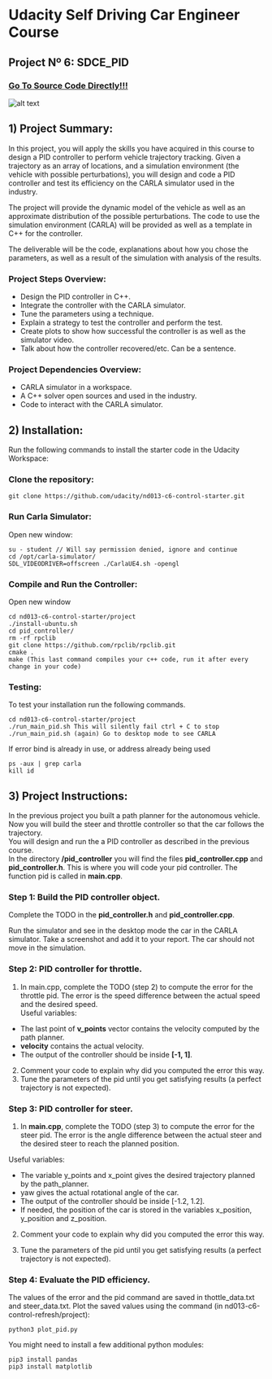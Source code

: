 # **Udacity Self Driving Car Engineer Course**

## **Project Nº 6: SDCE_PID**

### [Go To Source Code Directly!!!]() <br />

![alt text]() <br />

## **1) Project Summary:** <br />

In this project, you will apply the skills you have acquired in this course to design a PID controller to perform vehicle trajectory tracking. Given a trajectory as an array of locations, and a simulation environment (the vehicle with possible perturbations), you will design and code a PID controller and test its efficiency on the CARLA simulator used in the industry.<br />

The project will provide the dynamic model of the vehicle as well as an approximate distribution of the possible perturbations. The code to use the simulation environment (CARLA) will be provided as well as a template in C++ for the controller.<br />

The deliverable will be the code, explanations about how you chose the parameters, as well as a result of the simulation with analysis of the results.<br />

### **Project Steps Overview:**<br />
- Design the PID controller in C++.<br />
- Integrate the controller with the CARLA simulator.<br />
- Tune the parameters using a technique.<br />
- Explain a strategy to test the controller and perform the test.<br />
- Create plots to show how successful the controller is as well as the simulator video.<br />
- Talk about how the controller recovered/etc. Can be a sentence.<br />

### **Project Dependencies Overview:**<br />
- CARLA simulator in a workspace.<br />
- A C++ solver open sources and used in the industry.<br />
- Code to interact with the CARLA simulator.<br />

## **2) Installation:**<br />
Run the following commands to install the starter code in the Udacity Workspace:<br />

### **Clone the repository:** <br />
```
git clone https://github.com/udacity/nd013-c6-control-starter.git
```

### **Run Carla Simulator:** <br />
Open new window:<br />
```
su - student // Will say permission denied, ignore and continue
cd /opt/carla-simulator/
SDL_VIDEODRIVER=offscreen ./CarlaUE4.sh -opengl
```

### **Compile and Run the Controller:** <br />
Open new window
```
cd nd013-c6-control-starter/project
./install-ubuntu.sh
cd pid_controller/
rm -rf rpclib
git clone https://github.com/rpclib/rpclib.git
cmake .
make (This last command compiles your c++ code, run it after every change in your code)
```

### **Testing:** <br />
To test your installation run the following commands.<br />
```
cd nd013-c6-control-starter/project
./run_main_pid.sh This will silently fail ctrl + C to stop
./run_main_pid.sh (again) Go to desktop mode to see CARLA
```

If error bind is already in use, or address already being used
```
ps -aux | grep carla
kill id
```

## **3) Project Instructions:**<br />
In the previous project you built a path planner for the autonomous vehicle. Now you will build the steer and throttle controller so that the car follows the trajectory.<br />
You will design and run the a PID controller as described in the previous course.<br />
In the directory **/pid_controller** you will find the files **pid_controller.cpp** and **pid_controller.h**. This is where you will code your pid controller. The function pid is called in **main.cpp**.<br />

### **Step 1: Build the PID controller object.** <br />

Complete the TODO in the **pid_controller.h** and **pid_controller.cpp**.<br />

Run the simulator and see in the desktop mode the car in the CARLA simulator. Take a screenshot and add it to your report. The car should not move in the simulation.<br />

### **Step 2: PID controller for throttle.** <br />
1) In main.cpp, complete the TODO (step 2) to compute the error for the throttle pid. The error is the speed difference between the actual speed and the desired speed.<br />
Useful variables:<br />
- The last point of **v_points** vector contains the velocity computed by the path planner.<br />
- **velocity** contains the actual velocity.<br />
- The output of the controller should be inside **[-1, 1]**.<br />

2) Comment your code to explain why did you computed the error this way.<br />
3) Tune the parameters of the pid until you get satisfying results (a perfect trajectory is not expected).<br />

### **Step 3: PID controller for steer.** <br />

1) In **main.cpp**, complete the TODO (step 3) to compute the error for the steer pid. The error is the angle difference between the actual steer and the desired steer to reach the planned position.<br />

Useful variables:<br />

- The variable y_points and x_point gives the desired trajectory planned by the path_planner.<br />
- yaw gives the actual rotational angle of the car.<br />
- The output of the controller should be inside [-1.2, 1.2].<br />
- If needed, the position of the car is stored in the variables x_position, y_position and z_position.<br />

2) Comment your code to explain why did you computed the error this way.<br />

3) Tune the parameters of the pid until you get satisfying results (a perfect trajectory is not expected).<br />

### **Step 4: Evaluate the PID efficiency.** <br />
The values of the error and the pid command are saved in thottle_data.txt and steer_data.txt. Plot the saved values using the command (in nd013-c6-control-refresh/project):<br />

`python3 plot_pid.py`

You might need to install a few additional python modules:<br />

```
pip3 install pandas
pip3 install matplotlib
```

